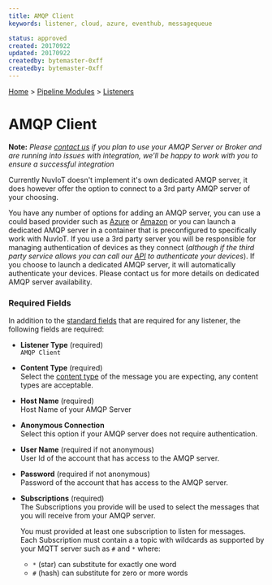 ```yaml
---
title: AMQP Client
keywords: listener, cloud, azure, eventhub, messagequeue

status: approved
created: 20170922
updated: 20170922
createdby: bytemaster-0xff
createdby: bytemaster-0xff
---
```

[Home](../../Index.md) > [Pipeline Modules](../Index.md) > [Listeners](../Listener.md)

# AMQP Client

**Note:**  *Please [contact us](http://support.nuviot.com/contactus) if you plan to use your AMQP Server or Broker and are running into issues with integration, we'll be
happy to work with you to ensure a successful integration*

Currently NuvIoT doesn't implement it's own dedicated AMQP server, it does however offer the option to connect to a 3rd party AMQP server
of your choosing.    

You have any number of options for adding an AMQP server, you can use a could based provider such as [Azure](https://portal.azure.com) or 
[Amazon](https://aws.amazon.com/) or you can launch a dedicated AMQP server in a container that is preconfigured to specifically work with NuvIoT. 
If you use a 3rd party server you will be responsible for managing authentication of devices as they connect (_although if the third
party service allows you can call our [API](../../API/Index.md) to authenticate your devices_).  If you choose to launch a dedicated 
AMQP server, it will automatically authenticate your devices.  Please contact us for more details on dedicated AMQP server availability.

### Required Fields

In addition to the [standard fields](../../Topics/StandardFields.md) that are required for any listener, the following fields are required:

* **Listener Type** (required)  
`AMQP Client`

* **Content Type** (required)   
Select the [content type](../../Messaging/ContentTypes.md) of the message you are expecting, any content types are acceptable.

* **Host Name** (required)  
Host Name of your AMQP Server

* **Anonymous Connection**     
Select this option if your AMQP server does not require authentication.

* **User Name**  (required if not anonymous)     
User Id of the account that has access to the AMQP server.

* **Password** (required if not anonymous)      
Password of the account that has access to the AMQP server.

* **Subscriptions** (required)  
The Subscriptions you provide will be used to select the messages that you will receive from your AMQP server.

    You must provided at least one subscription to listen for messages.  
    Each Subscription must contain a a topic with wildcards as supported by your MQTT server such as `#` and `*` where:
  * `*` (star) can substitute for exactly one word
  * `#` (hash) can substitute for zero or more words  
 

